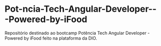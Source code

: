 # Pot-ncia-Tech-Angular-Developer---Powered-by-iFood
Repositório destinado ao bootcamp Potência Tech Angular Developer - Powered by iFood feito na plataforma da DIO.
